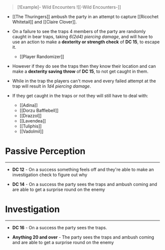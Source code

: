
> [!Example]- Wild Encounters
> ![[-Wild Encounters-]]
- [[The Thuringers]] ambush the party in an attempt to capture [[Ricochet Whitetail]] and [[Claire Clover]].

- On a failure to see the traps 4 members of the party are randomly caught in bear traps, taking *6(2d4) piercing damage*, and will have to use an action to make a **dexterity or strength check** of **DC 15**, to escape it.
	- [[Player Randomizer]]
- However if they do see the traps then they know their location and can make a **dexterity saving throw** of **DC 15**, to not get caught in them.
- While in the trap the players can't move and every failed attempt at the trap will result in *1d4 piercing damage*.

- If they get caught in the traps or not they will still have to deal with:
	- [[Adina]]
	- [[Dorzu Bafflebell]]
	- [[Drazzol]]
	- [[Lavendea]]
	- [[Tuliphis]]
	- [[Vadolmil]]

# Passive Perception
---
- **DC 12** - On a success something feels off and they're able to make an investigation check to figure out why

- **DC 14** - On a success the party sees the traps and ambush coming and are able to get a surprise round on the enemy

# Investigation 
---
- **DC 16** - On a success the party sees the traps.

- **Anything 20 and over** -  The party sees the traps and ambush coming and are able to get a surprise round on the enemy